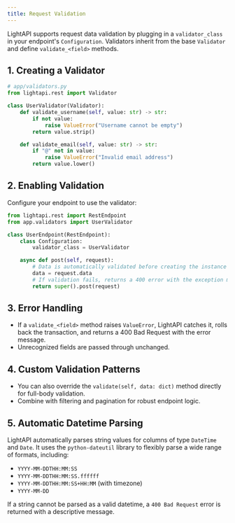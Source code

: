 ```yaml
---
title: Request Validation
---
```


LightAPI supports request data validation by plugging in a `validator_class` in your endpoint's `Configuration`. Validators inherit from the base `Validator` and define `validate_<field>` methods.

## 1. Creating a Validator

```python
# app/validators.py
from lightapi.rest import Validator

class UserValidator(Validator):
    def validate_username(self, value: str) -> str:
        if not value:
            raise ValueError("Username cannot be empty")
        return value.strip()

    def validate_email(self, value: str) -> str:
        if "@" not in value:
            raise ValueError("Invalid email address")
        return value.lower()
```

## 2. Enabling Validation

Configure your endpoint to use the validator:

```python
from lightapi.rest import RestEndpoint
from app.validators import UserValidator

class UserEndpoint(RestEndpoint):
    class Configuration:
        validator_class = UserValidator

    async def post(self, request):
        # Data is automatically validated before creating the instance
        data = request.data
        # If validation fails, returns a 400 error with the exception message
        return super().post(request)
```

## 3. Error Handling

- If a `validate_<field>` method raises `ValueError`, LightAPI catches it, rolls back the transaction, and returns a 400 Bad Request with the error message.
- Unrecognized fields are passed through unchanged.

## 4. Custom Validation Patterns

- You can also override the `validate(self, data: dict)` method directly for full-body validation.
- Combine with filtering and pagination for robust endpoint logic.

## 5. Automatic Datetime Parsing

LightAPI automatically parses string values for columns of type `DateTime` and `Date`. It uses the `python-dateutil` library to flexibly parse a wide range of formats, including:

- `YYYY-MM-DDTHH:MM:SS`
- `YYYY-MM-DDTHH:MM:SS.ffffff`
- `YYYY-MM-DDTHH:MM:SS+HH:MM` (with timezone)
- `YYYY-MM-DD`

If a string cannot be parsed as a valid datetime, a `400 Bad Request` error is returned with a descriptive message.
